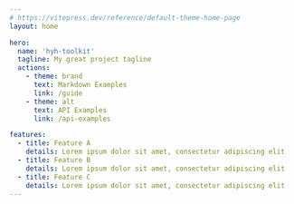 ```yaml
---
# https://vitepress.dev/reference/default-theme-home-page
layout: home

hero:
  name: 'hyh-toolkit'
  tagline: My great project tagline
  actions:
    - theme: brand
      text: Markdown Examples
      link: /guide
    - theme: alt
      text: API Examples
      link: /api-examples

features:
  - title: Feature A
    details: Lorem ipsum dolor sit amet, consectetur adipiscing elit
  - title: Feature B
    details: Lorem ipsum dolor sit amet, consectetur adipiscing elit
  - title: Feature C
    details: Lorem ipsum dolor sit amet, consectetur adipiscing elit
---
```

